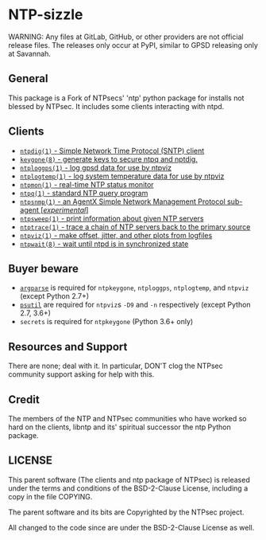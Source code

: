 # NTP-sizzle

WARNING: Any files at GitLab, GitHub, or other providers are not official release files. The releases only occur at PyPI, similar to GPSD releasing only at Savannah.

## General

This package is a Fork of NTPsecs' 'ntp' python package for installs not blessed by NTPsec. It includes some clients interacting with ntpd.

## Clients

* [`ntpdig(1)` - Simple Network Time Protocol (SNTP) client](https://github.com/JamesB192/ntp-sizzle/wiki/ntpdig)
* [`keygone(8)` - generate keys to secure ntpq and nptdig.](https://github.com/JamesB192/ntp-sizzle/wiki/ntpkeygone)
* [`ntploggps(1)` - log gpsd data for use by ntpviz](https://github.com/JamesB192/ntp-sizzle/wiki/ntploggps)
* [`ntplogtemp(1)` - log system temperature data for use by ntpviz](https://github.com/JamesB192/ntp-sizzle/wiki/ntplogtemp)
* [`ntpmon(1)` - real-time NTP status monitor](https://github.com/JamesB192/ntp-sizzle/wiki/ntpmon)
* [`ntpq(1)` - standard NTP query program](https://github.com/JamesB192/ntp-sizzle/wiki/ntpq)
* [`ntpsnmp(1)` - an AgentX Simple Network Management Protocol sub-agent [_experimental_]](https://github.com/JamesB192/ntp-sizzle/wiki/ntpsnmp)
* [`ntpsweep(1)` - print information about given NTP servers](https://github.com/JamesB192/ntp-sizzle/wiki/ntpsweep)
* [`ntptrace(1)` - trace a chain of NTP servers back to the primary source](https://github.com/JamesB192/ntp-sizzle/wiki/ntptrace)
* [`ntpviz(1)` - make offset, jitter, and other plots from logfiles](https://github.com/JamesB192/ntp-sizzle/wiki/ntpviz)
* [`ntpwait(8)` - wait until ntpd is in synchronized state](https://github.com/JamesB192/ntp-sizzle/wiki/ntpwait)

## Buyer beware

* [`argparse`](https://pypi.org/project/argparse/) is required for `ntpkeygone`, `ntploggps`, `ntplogtemp`, and `ntpviz` (except Python 2.7+)
* [`psutil`](https://pypi.org/project/psutil/) are required for `ntpviz`s `-D9` and `-n` respectively (except Python 2.7, 3.6+)
* `secrets` is required for `ntpkeygone` (Python 3.6+ only)

## Resources and Support

There are none; deal with it. In particular, DON'T clog the NTPsec community support asking for help with this.

## Credit
The members of the NTP and NTPsec communities who have worked so hard on the clients, libntp and its' spiritual successor the ntp Python package.

## LICENSE

This parent software (The clients and ntp package of NTPsec) is released under the terms and conditions of the BSD-2-Clause License, including a copy in the file COPYING.

The parent software and its bits are Copyrighted by the NTPsec project.

All changed to the code since are under the BSD-2-Clause License as well.
